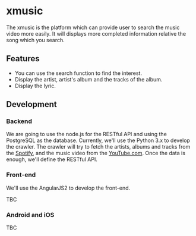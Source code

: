 # xmusic

The xmusic is the platform which can provide user to search the music video more easily. It will displays more completed information relative the song which you search.

## Features

* You can use the search function to find the interest.
* Display the artist, artist's album and the tracks of the album.
* Display the lyric.

## Development

### Backend

We are going to use the node.js for the RESTful API and using the PostgreSQL as the database. Currently, we'll use the Python 3.x to develop the crawler. The crawler will try to fetch the artists, albums and tracks from the [Spotify](https://www.spotify.com/), and the music video from the [YouTube.com](http://www.youtube.com/). Once the data is enough, we'll define the RESTful API.


### Front-end

We'll use the AngularJS2 to develop the front-end.

TBC

### Android and iOS

TBC

